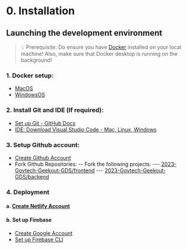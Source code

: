 # 0. Installation

## Launching the development environment

> 💡 Prerequisite: Do ensure you have [Docker](https://www.docker.com/get-started) installed on your local machine! Also, make sure that Docker desktop is running on the background!

### 1. Docker setup:
- [MacOS](https://docs.docker.com/desktop/install/mac-install)
- [WindowsOS](https://docs.docker.com/desktop/install/windows-install)

### 2. Install Git and IDE (If required): 
- [Set up Git - GitHub Docs](https://docs.github.com/en/get-started/quickstart/set-up-git)
- [IDE: Download Visual Studio Code - Mac, Linux, Windows](https://code.visualstudio.com/download)

### 3. Setup Github account:
- [Create Github Account](https://github.com/signup)
- Fork Github Repositories:
-- Fork the following projects:
--- [2023-Govtech-Geekout-GDS/frontend](https://github.com/2023-Govtech-Geekout-GDS/frontend)
--- [2023-Govtech-Geekout-GDS/backend](https://github.com/2023-Govtech-Geekout-GDS/backend)

### 4. Deployment
#### a. [Create Netlify Account](https://app.netlify.com/signup)

#### b. Set up Firebase
- [Create Google Account](https://accounts.google.com/v3/signin)
- [Set up Firebase CLI](https://firebase.google.com/docs/cli)


